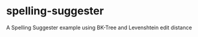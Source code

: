 spelling-suggester
==================

A Spelling Suggester example using BK-Tree and Levenshtein edit distance

